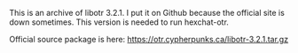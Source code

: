 
This is an archive of libotr 3.2.1. I put it on Github because the official site
is down sometimes. This version is needed to run hexchat-otr.

Official source package is here: https://otr.cypherpunks.ca/libotr-3.2.1.tar.gz


